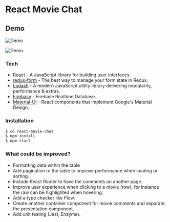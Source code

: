 # React Movie Chat

## Demo

![Demo](https://lh3.googleusercontent.com/xbNq7XrQaF_ydugF6HoIKw6rynugVyHf8brhTXA3jLLVE8I5MZ0JiehLb32ymBnp0CJIZNSs8xfnXAfe6FO_tSXXJhvoCDpmhGiHsDf3exkLyLuj7UhRDgcn-D5ZhU9Oo1YGuKdEdQ=w480-h270-no)

![Demo](https://lh3.googleusercontent.com/auRU79z8eZ0xH0bEPEU1oYL_IiaGgNPqO5yBLXTzkewBiwDiKgfKkHNCU7Ec4AHORQZO3MGlK2PNJR6FhNLvGIa1WYSuvQ3SCT3U51_TW2Ngl676NPxGUAMXA-pdfWv79zgWILzcww=w480-h270-no)

### Tech

* [React](https://reactjs.org/) - A JavaScript library for building user interfaces.
* [redux-form](https://redux-form.com/) - The best way to manage your form state in Redux.
* [Lodash](https://lodash.com/) - A modern JavaScript utility library delivering modularity, performance & extras.
* [Firebase](https://firebase.google.com/) - Firebase Realtime Database.
* [Material-UI](https://material-ui.com/) - React components that implement Google's Material Design.


### Installation

```sh
$ cd react-movie-chat
$ npm install
$ npm start
```

### What could be improved?

* Formatting data within the table
* Add pagination to the table to improve performance when loading or sorting.
* Include React Router to have the comments on another page.
* Improve user experience when clicking to a movie (row), for instance the raw can be highlighted when hovering.
* Add a type checker like Flow.
* Create another container component for movie comments and separate the presentation component.
* Add unit testing (Jest, Enzyme).

